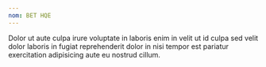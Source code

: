 ```yaml
---
nom: BET HQE
---
```


Dolor ut aute culpa irure voluptate in laboris enim in velit ut id culpa sed velit dolor laboris in fugiat reprehenderit dolor in nisi tempor est pariatur exercitation adipisicing aute eu nostrud cillum.
